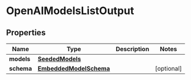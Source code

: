 
# OpenAIModelsListOutput

## Properties
Name | Type | Description | Notes
------------ | ------------- | ------------- | -------------
**models** | [**SeededModels**](SeededModels) |  | 
**schema** | [**EmbeddedModelSchema**](EmbeddedModelSchema) |  |  [optional]



